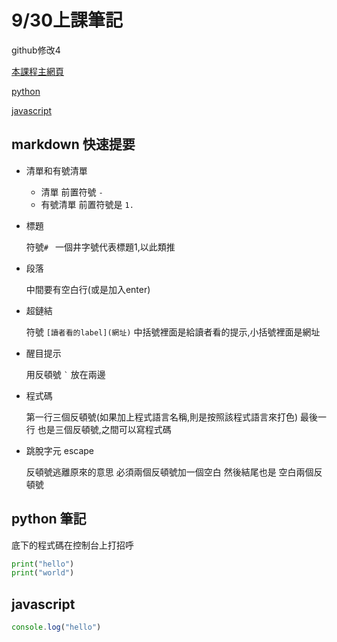 # 9/30上課筆記

github修改4



[本課程主網頁](https://rmilab.nkust.edu.tw)

[python](#python-筆記)

[javascript](#javascript)


## markdown 快速提要

- 清單和有號清單
  
  - 清單 前置符號 `- `
  - 有號清單 前置符號是 `1. `

- 標題

  符號`# ` 一個井字號代表標題1,以此類推

- 段落

  中間要有空白行(或是加入enter)

- 超鏈結

  符號 `[讀者看的label](網址)` 中括號裡面是給讀者看的提示,小括號裡面是網址

- 醒目提示

  用反頓號 `` ` `` 放在兩邊
- 程式碼
  
  第一行三個反頓號(如果加上程式語言名稱,則是按照該程式語言來打色) 最後一行 也是三個反頓號,之間可以寫程式碼
  
- 跳脫字元 escape

  反頓號逃離原來的意思 必須兩個反頓號加一個空白 然後結尾也是 空白兩個反頓號


## python 筆記

底下的程式碼在控制台上打招呼
```python
print("hello")
print("world")
```

## javascript
```javascript
console.log("hello")
```



